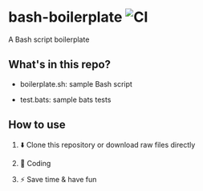 # bash-boilerplate ![CI](https://github.com/KevCui/bash-boilerplate/workflows/CI/badge.svg)

A Bash script boilerplate

## What's in this repo?

- boilerplate.sh: sample Bash script

- test.bats: sample bats tests

## How to use

1. :arrow_down: Clone this repository or download raw files directly

2. :pencil: Coding

3. :zap: Save time & have fun
